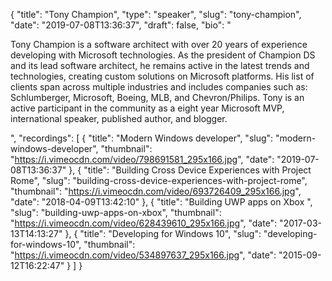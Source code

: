 {
  "title": "Tony Champion",
  "type": "speaker",
  "slug": "tony-champion",
  "date": "2019-07-08T13:36:37",
  "draft": false,
  "bio": "<p>Tony Champion is a software architect with over 20 years of experience developing with Microsoft technologies. As the president of Champion DS and its lead software architect, he remains active in the latest trends and technologies, creating custom solutions on Microsoft platforms. His list of clients span across multiple industries and includes companies such as: Schlumberger, Microsoft, Boeing, MLB, and Chevron/Philips. Tony is an active participant in the community as a eight year Microsoft MVP, international speaker, published author, and blogger.</p>",
  "recordings": [
    {
      "title": "Modern Windows developer",
      "slug": "modern-windows-developer",
      "thumbnail": "https://i.vimeocdn.com/video/798691581_295x166.jpg",
      "date": "2019-07-08T13:36:37"
    },
    {
      "title": "Building Cross Device Experiences with Project Rome",
      "slug": "building-cross-device-experiences-with-project-rome",
      "thumbnail": "https://i.vimeocdn.com/video/693726409_295x166.jpg",
      "date": "2018-04-09T13:42:10"
    },
    {
      "title": "Building UWP apps on Xbox ",
      "slug": "building-uwp-apps-on-xbox",
      "thumbnail": "https://i.vimeocdn.com/video/628439610_295x166.jpg",
      "date": "2017-03-13T14:13:27"
    },
    {
      "title": "Developing for Windows 10",
      "slug": "developing-for-windows-10",
      "thumbnail": "https://i.vimeocdn.com/video/534897637_295x166.jpg",
      "date": "2015-09-12T16:22:47"
    }
  ]
}